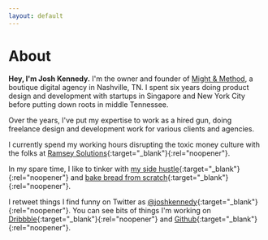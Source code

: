 ```yaml
---
layout: default
---
```


<h1 class="Page-title">About</h1>

<p class="Lede"><strong>Hey, I'm Josh Kennedy.</strong> I'm the owner and founder of <a href="https://www.mightandmethod.com" target="_blank" rel="noopener">Might & Method</a>, a boutique digital agency in Nashville, TN. I spent six years doing product design and development with startups in Singapore and New York City before putting down roots in middle Tennessee.</p>

Over the years, I've put my expertise to work as a hired gun, doing freelance design and development work for various clients and agencies.

I currently spend my working hours disrupting the toxic money culture with the folks at [Ramsey Solutions](https://www.ramseyinhouse.com){:target="\_blank"}{:rel="noopener"}.

In my spare time, I like to tinker with [my side hustle](https://www.zendstation.com){:target="\_blank"}{:rel="noopener"} and [bake bread from scratch](https://www.instagram.com/the_cheeky_baker){:target="\_blank"}{:rel="noopener"}.

I retweet things I find funny on Twitter as [@joshkennedy](https://www.twitter.com/joshkennedy){:target="\_blank"}{:rel="noopener"}. You can see bits of things I'm working on [Dribbble](https://www.dibbble.com/joshkennedy){:target="\_blank"}{:rel="noopener"} and [Github](https://www.github.com/joshkennedy){:target="\_blank"}{:rel="noopener"}.
